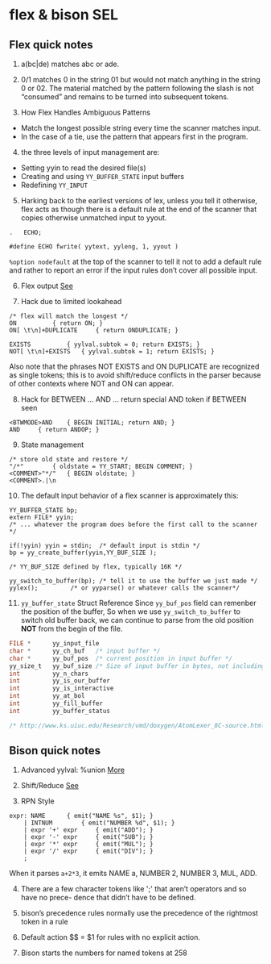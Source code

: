 # flex & bison SEL

## Flex quick notes

1. a(bc|de) matches abc or ade. 

2. 0/1 matches 0 in the string 01 but would not match anything in the string 0 or 02. 
The material matched by the pattern following the slash is not “consumed” and remains
to be turned into subsequent tokens. 

3. How Flex Handles Ambiguous Patterns
* Match the longest possible string every time the scanner matches input.
* In the case of a tie, use the pattern that appears first in the program.

4. the three levels of input management are:
* Setting yyin to read the desired file(s)
* Creating and using `YY_BUFFER_STATE` input buffers
* Redefining `YY_INPUT`

5. Harking back to the earliest versions of lex, unless you tell it
otherwise, flex acts as though there is a default rule at the end of the scanner that copies
otherwise unmatched input to yyout.
```
.	ECHO;

#define ECHO fwrite( yytext, yyleng, 1, yyout )
```
`%option nodefault` at the top of the scanner to tell it not to add a default rule and rather
to report an error if the input rules don’t cover all possible input. 

6. Flex output [See](https://stackoverflow.com/questions/16995864/how-to-redirect-yyout-to-char-buffer-in-gnu-flex)

7. Hack due to limited lookahead
```
/* flex will match the longest */
ON 			{ return ON; }
ON[ \t\n]+DUPLICATE 	{ return ONDUPLICATE; } 

EXISTS	 		{ yylval.subtok = 0; return EXISTS; }
NOT[ \t\n]+EXISTS	{ yylval.subtok = 1; return EXISTS; }

```
Also note that the phrases NOT EXISTS and ON DUPLICATE are recognized as single tokens;
this is to avoid shift/reduce conflicts in the parser because of other contexts where
NOT and ON can appear. 

8. Hack for BETWEEN ... AND ... return special AND token if BETWEEN seen
```
<BTWMODE>AND	{ BEGIN INITIAL; return AND; }
AND		{ return ANDOP; }
```

9. State management
```
/* store old state and restore */
"/*" 		{ oldstate = YY_START; BEGIN COMMENT; }
<COMMENT>"*/" 	{ BEGIN oldstate; }
<COMMENT>.|\n
```

10. The default input behavior of a flex scanner is approximately this:
```
YY_BUFFER_STATE bp;
extern FILE* yyin;
/* ... whatever the program does before the first call to the scanner */

if(!yyin) yyin = stdin;  /* default input is stdin */
bp = yy_create_buffer(yyin,YY_BUF_SIZE );

/* YY_BUF_SIZE defined by flex, typically 16K */

yy_switch_to_buffer(bp); /* tell it to use the buffer we just made */
yylex(); 		 /* or yyparse() or whatever calls the scanner*/

```
11. `yy_buffer_state` Struct Reference
Since `yy_buf_pos` field can remenber the position of the buffer,
So when we use `yy_switch_to_buffer` to switch old buffer back, 
we can continue to parse from the old position **NOT** from the begin of the file.
```c
FILE * 		yy_input_file
char * 		yy_ch_buf	/* input buffer */
char * 		yy_buf_pos 	/* current position in input buffer */
yy_size_t 	yy_buf_size	/* Size of input buffer in bytes, not including room for EOB */
int 		yy_n_chars
int 		yy_is_our_buffer
int 		yy_is_interactive
int 		yy_at_bol
int 		yy_fill_buffer
int 		yy_buffer_status

/* http://www.ks.uiuc.edu/Research/vmd/doxygen/AtomLexer_8C-source.html */
```

## Bison quick notes

1. Advanced yylval: %union [More](https://www.tldp.org/HOWTO/Lex-YACC-HOWTO-6.html)

2. Shift/Reduce [See](https://www.epaperpress.com/lexandyacc/thy.html)

3. RPN Style

```
expr: NAME 		{ emit("NAME %s", $1); }
    | INTNUM 		{ emit("NUMBER %d", $1); }
    | expr '+' expr 	{ emit("ADD"); }
    | expr '-' expr 	{ emit("SUB"); }
    | expr '*' expr 	{ emit("MUL"); }
    | expr '/' expr 	{ emit("DIV"); }
    ;
 ```
When it parses `a+2*3`, it emits NAME a, NUMBER 2, NUMBER 3, MUL, ADD.

4. There are a few character tokens like ';' that aren’t operators and so have no prece-
dence that didn’t have to be defined.

5. bison’s precedence rules normally use the precedence of the rightmost token in a rule

6. Default action $$ = $1 for rules with no explicit action.

7. Bison starts the numbers for named tokens at 258
